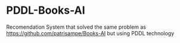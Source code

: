# PDDL-Books-AI

Recomendation System that solved the same problem as https://github.com/patrisampe/Books-AI but using PDDL technology
